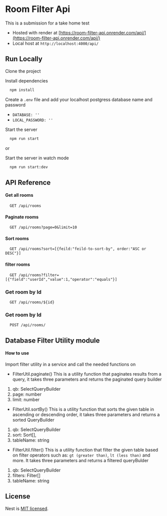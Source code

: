 # Room Filter Api

This is a submission for a take home test

- Hosted with render at [https://room-filter-api.onrender.com/api/](https://room-filter-api.onrender.com/api/)
- Local host at `http://localhost:4000/api/`

## Run Locally

Clone the project

Install dependencies

```bash
  npm install
```

Create a `.env` file and add your localhost postgress database name and password

- `DATABASE: ''`
- `LOCAL_PASSWORD: ''`

Start the server

```bash
  npm run start
```

or

Start the server in watch mode

```bash
  npm run start:dev
```

<!-- ## Run Tests

```bash
# unit tests
$ npm run test

# e2e tests
$ npm run test:e2e

``` -->

## API Reference

#### Get all rooms

```http
  GET /api/rooms
```

#### Paginate rooms

```http
  GET /api/rooms?page=0&limit=10
```

#### Sort rooms

```http
  GET /api/rooms?sort=[{feild:"feild-to-sort-by", order:"ASC or DESC"}]
```

#### filter rooms

```http
  GET /api/rooms?filter=[{"field":"userId","value":1,"operator":"equals"}]
```

### Get room by Id

```http
  GET /api/rooms/${id}
```

### Get room by Id

```http
  POST /api/rooms/
```

## Database Filter Utility module

#### How to use

Import filter utility in a service and call the needed functions on

- FilterUtil.paginate()
  This is a utility function that paginates results from a query, it takes three parameters and returns the paginated query builder

1. qb: SelectQueryBuilder
2. page: number
3. limit: number

- FilterUtil.sortBy()
  This is a utility function that sorts the given table in ascending or descending order, it takes three parameters and returns a sorted QueryBuilder

1. qb: SelectQueryBuilder
2. sort: Sort[],
3. tableName: string

- FilterUtil.filter()
  This is a utility function that filter the given table based on filter operators such as: `gt (greater than)`, `lt (less than)` and more. It takes three parameters and returns a filtered queryBulder

1. qb: SelectQueryBuilder
2. filters: Filter[]
3. tableName: string

## License

Nest is [MIT licensed](LICENSE).
